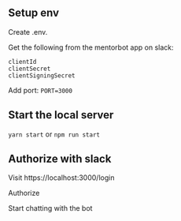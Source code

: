 ## Setup env

Create .env. 

Get the following from the mentorbot app on slack:
 
```
clientId
clientSecret
clientSigningSecret
```

Add port:
`PORT=3000`

## Start the local server

`yarn start` or `npm run start`

## Authorize with slack

Visit https://localhost:3000/login

Authorize

Start chatting with the bot 

